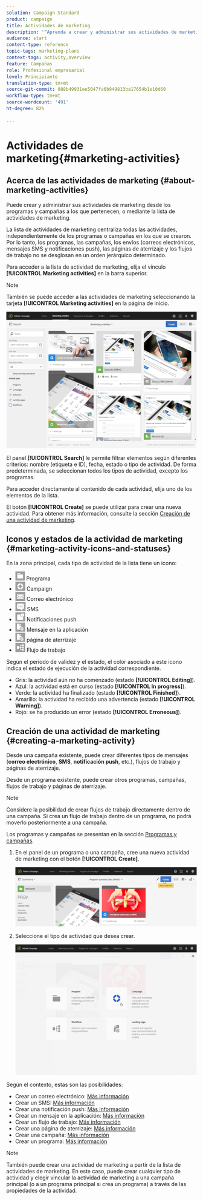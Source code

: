 ```yaml
---
solution: Campaign Standard
product: campaign
title: Actividades de marketing
description: '“Aprenda a crear y administrar sus actividades de marketing: campañas, correo electrónico, SMS y envíos de notificaciones push, páginas de aterrizaje o flujos de trabajo. Puede diseñar fácilmente una nueva actividad, editar una existente y consultar su estado y validez”.'
audience: start
content-type: reference
topic-tags: marketing-plans
context-tags: activity,overview
feature: Campañas
role: Profesional empresarial
level: Principiante
translation-type: tm+mt
source-git-commit: 088b49931ee5047fa6b949813ba17654b1e10d60
workflow-type: tm+mt
source-wordcount: '491'
ht-degree: 82%

---
```



# Actividades de marketing{#marketing-activities}

## Acerca de las actividades de marketing {#about-marketing-activities}

Puede crear y administrar sus actividades de marketing desde los programas y campañas a los que pertenecen, o mediante la lista de actividades de marketing.

La lista de actividades de marketing centraliza todas las actividades, independientemente de los programas o campañas en los que se crearon. Por lo tanto, los programas, las campañas, los envíos (correos electrónicos, mensajes SMS y notificaciones push), las páginas de aterrizaje y los flujos de trabajo no se desglosan en un orden jerárquico determinado.

Para acceder a la lista de actividad de marketing, elija el vínculo **[!UICONTROL Marketing activities]** en la barra superior.

>[!NOTE]
>
>También se puede acceder a las actividades de marketing seleccionando la tarjeta **[!UICONTROL Marketing activities]** en la página de inicio.

![](assets/marketing_activities_1.png)

El panel **[!UICONTROL Search]** le permite filtrar elementos según diferentes criterios: nombre (etiqueta e ID), fecha, estado o tipo de actividad. De forma predeterminada, se seleccionan todos los tipos de actividad, excepto los programas.

Para acceder directamente al contenido de cada actividad, elija uno de los elementos de la lista.

El botón **[!UICONTROL Create]** se puede utilizar para crear una nueva actividad. Para obtener más información, consulte la sección [Creación de una actividad de marketing](#creating-a-marketing-activity).

## Iconos y estados de la actividad de marketing {#marketing-activity-icons-and-statuses}

En la zona principal, cada tipo de actividad de la lista tiene un icono:

* ![](assets/marketing_program_icon.png) Programa
* ![](assets/marketing_campaign_icon.png) Campaign
* ![](assets/marketing_email_icon.png) Correo electrónico
* ![](assets/marketing_sms_icon.png) SMS
* ![](assets/marketing_push_icon.png) Notificaciones push
* ![](assets/marketing_lp_icon.png) Mensaje en la aplicación
* ![](assets/marketing_lp_icon.png) página de aterrizaje
* ![](assets/marketing_workflow_icon.png) Flujo de trabajo

Según el periodo de validez y el estado, el color asociado a este icono indica el estado de ejecución de la actividad correspondiente.

* Gris: la actividad aún no ha comenzado (estado **[!UICONTROL Editing]**).
* Azul: la actividad está en curso (estado **[!UICONTROL In progress]**).
* Verde: la actividad ha finalizado (estado **[!UICONTROL Finished]**).
* Amarillo: la actividad ha recibido una advertencia (estado **[!UICONTROL Warning]**).
* Rojo: se ha producido un error (estado **[!UICONTROL Erroneous]**).

## Creación de una actividad de marketing {#creating-a-marketing-activity}

Desde una campaña existente, puede crear diferentes tipos de mensajes (**correo electrónico**, **SMS**, **notificación push**, etc.), flujos de trabajo y páginas de aterrizaje.

Desde un programa existente, puede crear otros programas, campañas, flujos de trabajo y páginas de aterrizaje.

>[!NOTE]
>
>Considere la posibilidad de crear flujos de trabajo directamente dentro de una campaña. Si crea un flujo de trabajo dentro de un programa, no podrá moverlo posteriormente a una campaña.

Los programas y campañas se presentan en la sección [Programas y campañas](../../start/using/programs-and-campaigns.md).

1. En el panel de un programa o una campaña, cree una nueva actividad de marketing con el botón **[!UICONTROL Create]**.

   ![](assets/marketing_activiy_creation_1.png)

1. Seleccione el tipo de actividad que desea crear.

   ![](assets/marketing_activiy_creation_2.png)

Según el contexto, estas son las posibilidades:

* Crear un correo electrónico: [Más información](../../channels/using/creating-an-email.md)
* Crear un SMS: [Más información](../../channels/using/creating-an-sms-message.md)
* Crear una notificación push: [Más información](../../channels/using/preparing-and-sending-a-push-notification.md)
* Crear un mensaje en la aplicación: [Más información](../../channels/using/about-in-app-messaging.md)
* Crear un flujo de trabajo: [Más información](../../automating/using/building-a-workflow.md#creating-a-workflow)
* Crear una página de aterrizaje: [Más información](../../channels/using/getting-started-with-landing-pages.md)
* Crear una campaña: [Más información](../../start/using/programs-and-campaigns.md#creating-a-campaign)
* Crear un programa: [Más información](../../start/using/programs-and-campaigns.md#creating-a-program)

>[!NOTE]
>
>También puede crear una actividad de marketing a partir de la lista de actividades de marketing. En este caso, puede crear cualquier tipo de actividad y elegir vincular la actividad de marketing a una campaña principal (o a un programa principal si crea un programa) a través de las propiedades de la actividad.

